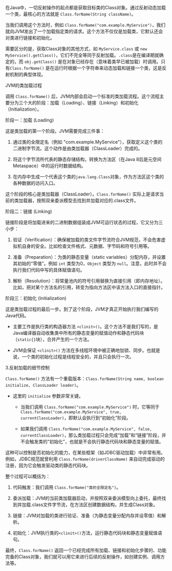 
在Java中，一切反射操作的起点都是获取目标类的Class对象。通过反射动态加载一个类，最核心的方法就是 `Class.forName(String className)`。

当我们调用这个方法时，例如 `Class.forName("com.example.MyService")`，我们就向JVM发出了一个加载指定类的请求。这个方法不仅仅是加载类，它默认还会对类进行链接和初始化。

需要区分的是，获取Class对象的其他方式，如 `MyService.class` 或 `new MyService().getClass()`，它们不完全等同于反射加载。`.class`是在编译期就确定的，而 `obj.getClass()` 是在对象已经存在（意味着类早已被加载）时调用。只有`Class.forName()` 是在运行时根据一个字符串来动态加载和链接一个类，这是反射机制的典型体现。

JVM的类加载过程

调用 `Class.forName()` 后，JVM内部会启动一个标准的类加载流程。这个流程主要分为三个大的阶段：加载（Loading）、链接（Linking）和初始化（Initialization）。

阶段一：加载 (Loading)

这是类加载的第一个阶段。JVM需要完成三件事：

1. 通过类的全限定名（例如 "com.example.MyService"），获取定义这个类的二进制字节流。这个动作是由类加载器（ClassLoader）完成的。
    
2. 将这个字节流所代表的静态存储结构，转换为方法区（在Java 8后是元空间Metaspace）中的运行时数据结构。
    
3. 在内存中生成一个代表这个类的`java.lang.Class`对象，作为方法区这个类的各种数据的访问入口。
    

这个阶段的核心是类加载器（ClassLoader）。`Class.forName()` 实际上是请求当前的类加载器，按照双亲委派模型去找到并加载对应的.class文件。

阶段二：链接 (Linking)

链接阶段是将加载进来的二进制数据组装成JVM可运行状态的过程，它又分为三小步：

1. 验证（Verification）：确保被加载的类文件字节流符合JVM规范，不会危害虚拟机自身的安全。比如检查文件格式、元数据、字节码和符号引用等。
    
2. 准备（Preparation）：为类的静态变量（static variables）分配内存，并设置其初始的“零值”。例如 `int` 类型为0，`Object` 类型为 `null`。注意，此时并不会执行我们代码中写的具体赋值语句。
    
3. 解析（Resolution）：将常量池内的符号引用替换为直接引用（即内存地址）。比如，把对某个方法名的引用，转变为指向方法区中该方法入口的直接指针。
    

阶段三：初始化 (Initialization)

这是类加载过程的最后一步。到了这个阶段，JVM才真正开始执行我们编写的Java代码。

- 主要工作是执行类的构造器方法 `<clinit>()`。这个方法不是我们写的，是Java编译器自动收集类中所有的静态变量的赋值动作和静态代码块（`static{}`块），合并产生的一个方法。
    
- JVM会保证 `<clinit>()` 方法在多线程环境中被正确地加锁、同步。也就是说，一个类的初始化过程是线程安全的，并且只会执行一次。
    

3.反射加载的细节控制

`Class.forName()` 方法有一个重载版本：`Class.forName(String name, boolean initialize, ClassLoader loader)`。

- 这里的 `initialize` 参数非常关键。
    
    - 当我们调用 `Class.forName("com.example.MyService")` 时，它等同于 `Class.forName("com.example.MyService", true, currentClassLoader)`，即默认会执行到“初始化”阶段。
        
    - 如果我们调用 `Class.forName("com.example.MyService", false, currentClassLoader)`，那么类加载过程只会完成“加载”和“链接”阶段，并不会触发类的“初始化”，也就是不会执行静态代码块和静态变量的赋值。
        

这种可以控制是否初始化的能力，在某些框架（如JDBC驱动加载）中非常有用。例如，JDBC规范就曾利用 `Class.forName(driverClassName)` 来自动完成驱动的注册，因为它会触发驱动类的静态代码块。

整个过程可以概括为：

1. 代码触发：我们调用 `Class.forName("类的全限定名")`。
    
2. 委派加载：JVM的当前类加载器启动，并按照双亲委派模型向上委托，最终找到并加载.class文件字节流，在方法区创建数据结构，并生成Class对象。
    
3. 链接：JVM对加载的类进行验证、准备（为静态变量分配内存并设零值）和解析。
    
4. 初始化：JVM执行类的`<clinit>()`方法，运行静态代码块和静态变量赋值语句。
    

最终，`Class.forName()` 返回一个已经完成所有加载、链接和初始化步骤的、功能完备的Class对象，我们就可以用它来进行后续的反射操作，如创建实例、调用方法等。